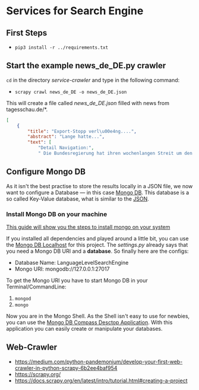 # Services for Search Engine

## First Steps

- `pip3 install -r ../requirements.txt`

## Start the example news_de_DE.py crawler

`cd` in the directory *service-crawler* and type in the following command: 

- ` scrapy crawl news_de_DE -o news_de_DE.json `

This will create a file called *news_de_DE.json* filled with news from tagesschau.de/*. 

```json
[
    {
        "title": "Export-Stopp verl\u00e4ng....",
        "abstract": "Lange hatte...",
        "text": [
            "Detail Navigation:",
            " Die Bundesregierung hat ihren wochenlangen Streit um den 												R\u00fcstungsexportstopp f\u...
```

## Configure Mongo DB

As it isn't the best practise to store the results locally in a JSON file, we now want to configure a Database — in this case [Mongo DB](https://www.mongodb.com/). This database is a so called Key-Value database, what is similar to the [JSON](https://www.json.org/json-de.html). 

### Install Mongo DB on your machine

[This guide will show you the steps to install mongo on your system](https://docs.mongodb.com/guides/server/install/)

If you installed all dependencies and played around a little bit, you can use the [Mongo DB Localhost](mongodb://127.0.0.1:27017) for this project. The *settings.py* already says that you need a Mongo DB URI and a **database**. So finally here are the configs:

- Database Name: LanguageLevelSearchEngine
- Mongo URI: mongodb://127.0.0.1:27017

To get the Mongo URI you have to start Mongo DB in your Terminal/CommandLine: 

1. ` mongod `
2. `mongo`

Now you are in the Mongo Shell. As the Shell isn't easy to use for newbies, you can use the [Mongo DB Compass Desctop Application](https://www.mongodb.com/products/compass). With this application you can easily create or manipulate your databases.

## Web-Crawler

- https://medium.com/python-pandemonium/develop-your-first-web-crawler-in-python-scrapy-6b2ee4baf954
- https://scrapy.org/
- https://docs.scrapy.org/en/latest/intro/tutorial.html#creating-a-project

